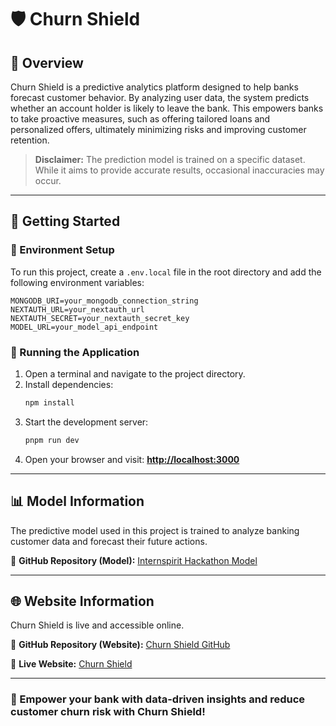 # 🛡️ Churn Shield

## 📌 Overview

Churn Shield is a predictive analytics platform designed to help banks forecast customer behavior. By analyzing user data, the system predicts whether an account holder is likely to leave the bank. This empowers banks to take proactive measures, such as offering tailored loans and personalized offers, ultimately minimizing risks and improving customer retention.

> **Disclaimer:** The prediction model is trained on a specific dataset. While it aims to provide accurate results, occasional inaccuracies may occur.

---

## 🚀 Getting Started

### 📄 Environment Setup

To run this project, create a `.env.local` file in the root directory and add the following environment variables:

```
MONGODB_URI=your_mongodb_connection_string
NEXTAUTH_URL=your_nextauth_url
NEXTAUTH_SECRET=your_nextauth_secret_key
MODEL_URL=your_model_api_endpoint
```

### 🏃 Running the Application

1. Open a terminal and navigate to the project directory.
2. Install dependencies:
   ```sh
   npm install
   ```
3. Start the development server:
   ```sh
   pnpm run dev
   ```
4. Open your browser and visit:
   **[http://localhost:3000](http://localhost:3000)**

---

## 📊 Model Information

The predictive model used in this project is trained to analyze banking customer data and forecast their future actions.

🔗 **GitHub Repository (Model):** [Internspirit Hackathon Model](https://github.com/Shiveshrane/Internspirit_hackathon.git)

---

## 🌐 Website Information

Churn Shield is live and accessible online.

🔗 **GitHub Repository (Website):** [Churn Shield GitHub](https://github.com/SohalSawardekar/Churn-Shield.git)

🔗 **Live Website:** [Churn Shield](https://churn-shield-three.vercel.app/)

---

### 🎯 Empower your bank with data-driven insights and reduce customer churn risk with Churn Shield!

